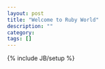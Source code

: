 ```yaml
---
layout: post
title: "Welcome to Ruby World"
description: ""
category: 
tags: []
---
```

{% include JB/setup %}
